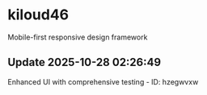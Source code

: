 # kiloud46
Mobile-first responsive design framework

## Update 2025-10-28 02:26:49
Enhanced UI with comprehensive testing - ID: hzegwvxw

